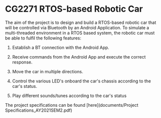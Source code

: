 # CG2271 RTOS-based Robotic Car

The aim of the project is to design and build a RTOS-based robotic car that will be controlled via Bluetooth by an Android Application. To simulate a multi-threaded environment in a RTOS based system, the robotic car must be able to fulfil the following features:

1.  Establish a BT connection with the Android App.

2.  Receive commands from the Android App and execute the correct response.

3.  Move the car in multiple directions.

4.  Control the various LED's onboard the car's chassis according to the car's status.

5.  Play different sounds/tunes according to the car's status

The project specifications can be found [here](documents/Project Specifications_AY2021SEM2.pdf)
